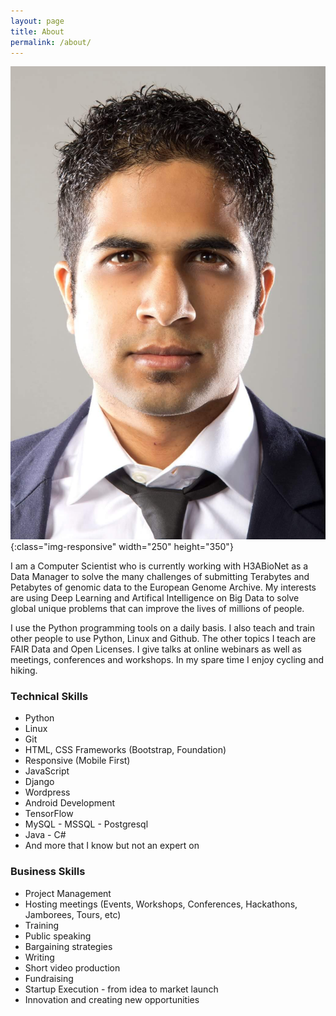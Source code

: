```yaml
---
layout: page
title: About
permalink: /about/
---
```

![Ziyaad Parker](/assets/images/ziyaad_profile.jpg){:class="img-responsive" width="250" height="350"}

<p>I am a Computer Scientist who is currently working with H3ABioNet as a Data Manager
to solve the many challenges of submitting Terabytes and Petabytes of genomic data to
the European Genome Archive. My interests are using Deep Learning and
Artifical Intelligence on Big Data to solve global unique problems that can improve
the lives of millions of people.</p>

<p>I use the Python programming tools on a daily basis. I also teach and train other
people to use Python, Linux and Github. The other topics I teach are FAIR Data and
Open Licenses. I give talks at online webinars as well as meetings, conferences and
workshops. In my spare time I enjoy cycling and hiking.</p>

### Technical Skills
- Python
- Linux
- Git
- HTML, CSS Frameworks (Bootstrap, Foundation)
- Responsive (Mobile First)
- JavaScript
- Django
- Wordpress
- Android Development
- TensorFlow
- MySQL - MSSQL - Postgresql
- Java - C#
- And more that I know but not an expert on

### Business Skills
- Project Management
- Hosting meetings (Events, Workshops, Conferences, Hackathons, Jamborees, Tours, etc)
- Training
- Public speaking
- Bargaining strategies
- Writing
- Short video production
- Fundraising
- Startup Execution - from idea to market launch
- Innovation and creating new opportunities
